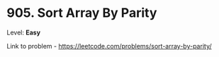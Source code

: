 # 905. Sort Array By Parity

Level: **Easy**

Link to problem - https://leetcode.com/problems/sort-array-by-parity/

